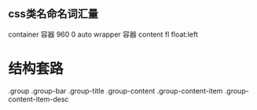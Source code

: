## css类名命名词汇量


container 容器  960 0  auto
wrapper 容器 content
fl float:left


# 结构套路 
.group
 .group-bar
   .group-title
 .group-content
   .group-content-item
     .group-content-item-desc